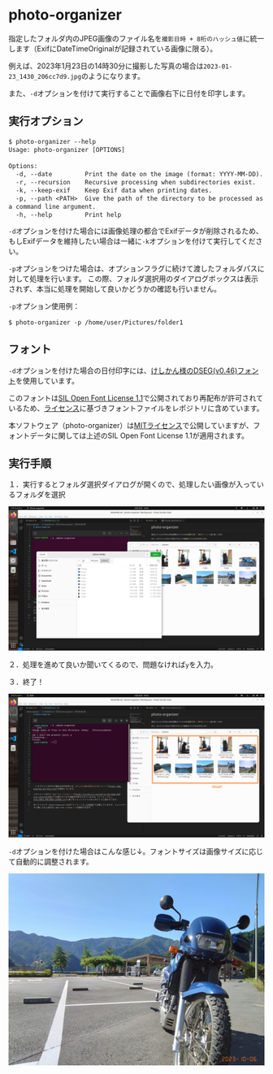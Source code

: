 # photo-organizer

指定したフォルダ内のJPEG画像のファイル名を`撮影日時 + 8桁のハッシュ値`に統一します（ExifにDateTimeOriginalが記録されている画像に限る）。

例えば、2023年1月23日の14時30分に撮影した写真の場合は`2023-01-23_1430_206cc7d9.jpg`のようになります。

また、`-d`オプションを付けて実行することで画像右下に日付を印字します。

## 実行オプション

```shell
$ photo-organizer --help
Usage: photo-organizer [OPTIONS]

Options:
  -d, --date         Print the date on the image (format: YYYY-MM-DD).
  -r, --recursion    Recursive processing when subdirectories exist.
  -k, --keep-exif    Keep Exif data when printing dates.
  -p, --path <PATH>  Give the path of the directory to be processed as a command line argument.
  -h, --help         Print help
```

`-d`オプションを付けた場合には画像処理の都合でExifデータが削除されるため、もしExifデータを維持したい場合は一緒に`-k`オプションを付けて実行してください。

`-p`オプションをつけた場合は、オプションフラグに続けて渡したフォルダパスに対して処理を行います。
この際、フォルダ選択用のダイアログボックスは表示されず、本当に処理を開始して良いかどうかの確認も行いません。

`-p`オプション使用例：
```shell
$ photo-organizer -p /home/user/Pictures/folder1
```

## フォント

`-d`オプションを付けた場合の日付印字には、[けしかん様のDSEG(v0.46)フォント](https://www.keshikan.net/fonts.html)を使用しています。

このフォントは[SIL Open Font License 1.1](https://scripts.sil.org/cms/scripts/page.php?site_id=nrsi&id=OFL)で公開されており再配布が許可されているため、[ライセンス](./fonts-DSEG_v046/DSEG-LICENSE.txt)に基づきフォントファイルをレポジトリに含めています。

本ソフトウェア（photo-organizer）は[MITライセンス](./LICENSE)で公開していますが、フォントデータに関しては上述のSIL Open Font License 1.1が適用されます。

## 実行手順

１．実行するとフォルダ選択ダイアログが開くので、処理したい画像が入っているフォルダを選択

![GUIでフォルダ選択](./imgs/screenshot_1.png)

２．処理を進めて良いか聞いてくるので、問題なければ`y`を入力。

３．終了！

![処理完了](./imgs/screenshot_2.png)

`-d`オプションを付けた場合はこんな感じ↓。フォントサイズは画像サイズに応じて自動的に調整されます。

![日付印字例](./imgs/2023-10-06_0909_57a8290e.jpg)
